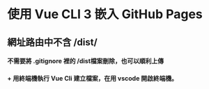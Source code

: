 # 使用 Vue CLI 3 嵌入 GitHub Pages 

## 網址路由中不含 /dist/ 

#### **不需要將 .gitignore 裡的 /dist檔案刪除，也可以順利上傳**
#### + 用終端機執行 Vue Cli 建立檔案，在用 vscode 開啟終端機。 
